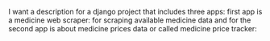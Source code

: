I want a description for a django project that includes three apps: 
first app is a medicine web scraper: for scraping available medicine data and for the second app is about medicine prices data or called medicine price tracker: 